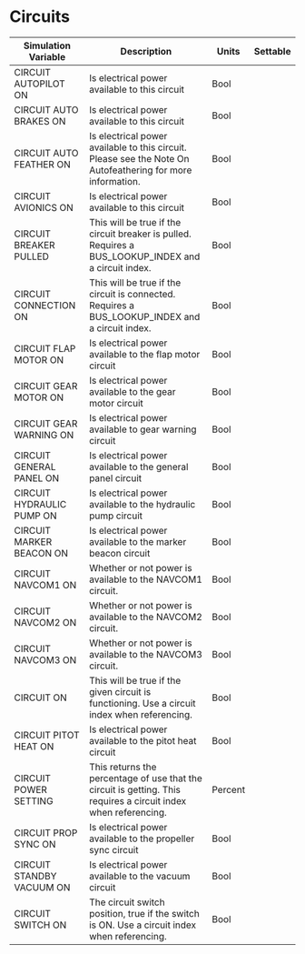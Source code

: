 # Circuits

| Simulation Variable | Description | Units | Settable |
| --- | --- | --- | --- |
| CIRCUIT AUTOPILOT ON | Is electrical power available to this circuit | Bool |  |
| CIRCUIT AUTO BRAKES ON | Is electrical power available to this circuit | Bool |  |
| CIRCUIT AUTO FEATHER ON | Is electrical power available to this circuit. Please see the Note On Autofeathering for more information. | Bool |  |
| CIRCUIT AVIONICS ON | Is electrical power available to this circuit | Bool |  |
| CIRCUIT BREAKER PULLED | This will be true if the circuit breaker is pulled. Requires a BUS_LOOKUP_INDEX and a circuit index. | Bool |  |
| CIRCUIT CONNECTION ON | This will be true if the circuit is connected. Requires a BUS_LOOKUP_INDEX and a circuit index. | Bool |  |
| CIRCUIT FLAP MOTOR ON | Is electrical power available to the flap motor circuit | Bool |  |
| CIRCUIT GEAR MOTOR ON | Is electrical power available to the gear motor circuit | Bool |  |
| CIRCUIT GEAR WARNING ON | Is electrical power available to gear warning circuit | Bool |  |
| CIRCUIT GENERAL PANEL ON | Is electrical power available to the general panel circuit | Bool |  |
| CIRCUIT HYDRAULIC PUMP ON | Is electrical power available to the hydraulic pump circuit | Bool |  |
| CIRCUIT MARKER BEACON ON | Is electrical power available to the marker beacon circuit | Bool |  |
| CIRCUIT NAVCOM1 ON | Whether or not power is available to the NAVCOM1 circuit. | Bool |  |
| CIRCUIT NAVCOM2 ON | Whether or not power is available to the NAVCOM2 circuit. | Bool |  |
| CIRCUIT NAVCOM3 ON | Whether or not power is available to the NAVCOM3 circuit. | Bool |  |
| CIRCUIT ON | This will be true if the given circuit is functioning. Use a circuit index when referencing. | Bool |  |
| CIRCUIT PITOT HEAT ON | Is electrical power available to the pitot heat circuit | Bool |  |
| CIRCUIT POWER SETTING | This returns the percentage of use that the circuit is getting. This requires a circuit index when referencing. | Percent |  |
| CIRCUIT PROP SYNC ON | Is electrical power available to the propeller sync circuit | Bool |  |
| CIRCUIT STANDBY VACUUM ON | Is electrical power available to the vacuum circuit | Bool |  |
| CIRCUIT SWITCH ON | The circuit switch position, true if the switch is ON. Use a circuit index when referencing. | Bool |  |